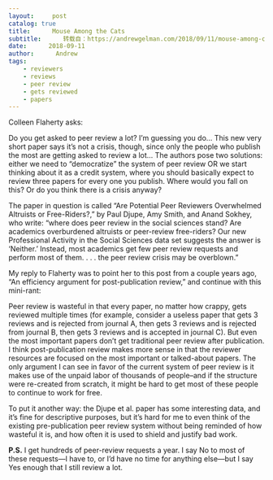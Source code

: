 ```yaml
---
layout:     post
catalog: true
title:      Mouse Among the Cats
subtitle:      转载自：https://andrewgelman.com/2018/09/11/mouse-among-cats/
date:      2018-09-11
author:      Andrew
tags:
    - reviewers
    - reviews
    - peer review
    - gets reviewed
    - papers
---
```





Colleen Flaherty asks:

> 
Do you get asked to peer review a lot? I’m guessing you do… This new very short paper says it’s not a crisis, though, since only the people who publish the most are getting asked to review a lot… The authors pose two solutions: either we need to “democratize” the system of peer review OR we start thinking about it as a credit system, where you should basically expect to review three papers for every one you publish. Where would you fall on this? Or do you think there is a crisis anyway?


The paper in question is called “Are Potential Peer Reviewers Overwhelmed Altruists or Free-Riders?,” by Paul Djupe, Amy Smith, and Anand Sokhey, who write: “where does peer review in the social sciences stand? Are academics overburdened altruists or peer-review free-riders? Our new Professional Activity in the Social Sciences data set suggests the answer is ‘Neither.’ Instead, most academics get few peer review requests and perform most of them. . . . the peer review crisis may be overblown.”

My reply to Flaherty was to point her to this post from a couple years ago, “An efficiency argument for post-publication review,” and continue with this mini-rant:

> 
Peer review is wasteful in that every paper, no matter how crappy, gets reviewed multiple times (for example, consider a useless paper that gets 3 reviews and is rejected from journal A, then gets 3 reviews and is rejected from journal B, then gets 3 reviews and is accepted in journal C). But even the most important papers don’t get traditional peer review after publication. I think post-publication review makes more sense in that the reviewer resources are focused on the most important or talked-about papers.
The only argument I can see in favor of the current system of peer review is it makes use of the unpaid labor of thousands of people–and if the structure were re-created from scratch, it might be hard to get most of these people to continue to work for free.


To put it another way: the Djupe et al. paper has some interesting data, and it’s fine for descriptive purposes, but it’s hard for me to even think of the existing pre-publication peer review system without being reminded of how wasteful it is, and how often it is used to shield and justify bad work.

**P.S.** I get hundreds of peer-review requests a year. I say No to most of these requests—I have to, or I’d have no time for anything else—but I say Yes enough that I still review a lot.



